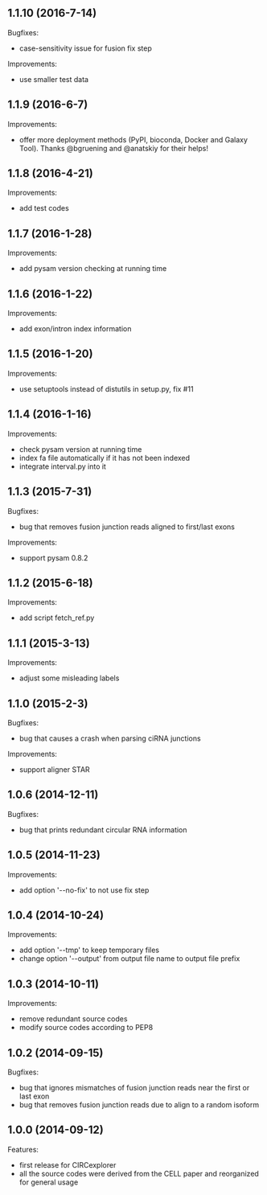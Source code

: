 ## 1.1.10 (2016-7-14)

Bugfixes:

* case-sensitivity issue for fusion fix step

Improvements:

* use smaller test data

## 1.1.9 (2016-6-7)

Improvements:

* offer more deployment methods (PyPI, bioconda, Docker and Galaxy Tool). Thanks
@bgruening and @anatskiy for their helps!

## 1.1.8 (2016-4-21)

Improvements:

* add test codes

## 1.1.7 (2016-1-28)

Improvements:

* add pysam version checking at running time

## 1.1.6 (2016-1-22)

Improvements:

* add exon/intron index information

## 1.1.5 (2016-1-20)

Improvements:

* use setuptools instead of distutils in setup.py, fix #11

## 1.1.4 (2016-1-16)

Improvements:

* check pysam version at running time
* index fa file automatically if it has not been indexed
* integrate interval.py into it

## 1.1.3 (2015-7-31)

Bugfixes:

* bug that removes fusion junction reads aligned to first/last exons

Improvements:

* support pysam 0.8.2

## 1.1.2 (2015-6-18)

Improvements:

* add script fetch_ref.py

## 1.1.1 (2015-3-13)

Improvements:

* adjust some misleading labels

## 1.1.0 (2015-2-3)

Bugfixes:

* bug that causes a crash when parsing ciRNA junctions

Improvements:

* support aligner STAR

## 1.0.6 (2014-12-11)

Bugfixes:

* bug that prints redundant circular RNA information

## 1.0.5 (2014-11-23)

Improvements:

* add option '--no-fix' to not use fix step

## 1.0.4 (2014-10-24)

Improvements:

* add option '--tmp' to keep temporary files
* change option '--output' from output file name to output file prefix

## 1.0.3 (2014-10-11)

Improvements:

* remove redundant source codes
* modify source codes according to PEP8

## 1.0.2 (2014-09-15)

Bugfixes:

* bug that ignores mismatches of fusion junction reads near the first or last exon
* bug that removes fusion junction reads due to align to a random isoform

## 1.0.0 (2014-09-12)

Features:

* first release for CIRCexplorer
* all the source codes were derived from the CELL paper and reorganized for general usage
